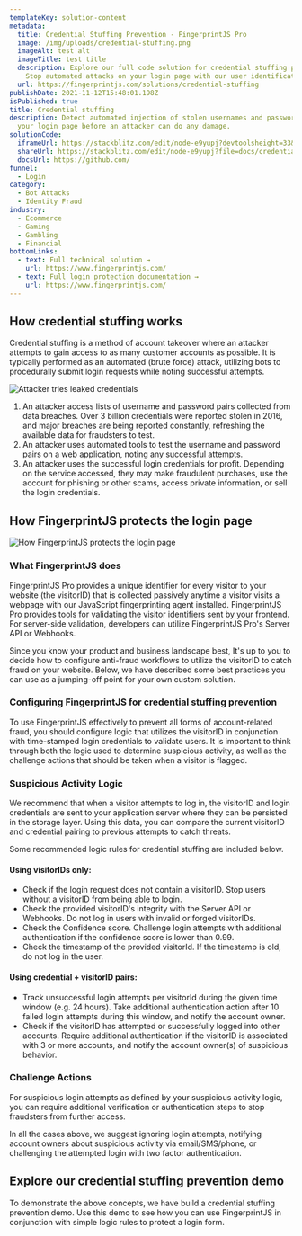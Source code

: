 ```yaml
---
templateKey: solution-content
metadata:
  title: Credential Stuffing Prevention - FingerprintJS Pro
  image: /img/uploads/credential-stuffing.png
  imageAlt: test alt
  imageTitle: test title
  description: Explore our full code solution for credential stuffing prevention.
    Stop automated attacks on your login page with our user identification API.
  url: https://fingerprintjs.com/solutions/credential-stuffing
publishDate: 2021-11-12T15:48:01.198Z
isPublished: true
title: Credential stuffing
description: Detect automated injection of stolen usernames and passwords on
  your login page before an attacker can do any damage.
solutionCode:
  iframeUrl: https://stackblitz.com/edit/node-e9yupj?devtoolsheight=33&embed=1&file=docs/credential-stuffing.md
  shareUrl: https://stackblitz.com/edit/node-e9yupj?file=docs/credential-stuffing.md
  docsUrl: https://github.com/
funnel:
  - Login
category:
  - Bot Attacks
  - Identity Fraud
industry:
  - Ecommerce
  - Gaming
  - Gambling
  - Financial
bottomLinks:
  - text: Full technical solution →
    url: https://www.fingerprintjs.com/
  - text: Full login protection documentation →
    url: https://www.fingerprintjs.com/
---
```

## How credential stuffing works

Credential stuffing is a method of account takeover where an attacker attempts to gain access to as many customer accounts as possible. It is typically performed as an automated (brute force) attack, utilizing bots to procedurally submit login requests while noting successful attempts.

![Attacker tries leaked credentials](/img/uploads/credential-stuffing-diagram1.png)

1. An attacker access lists of username and password pairs collected from data breaches. Over 3 billion credentials were reported stolen in 2016, and major breaches are being reported constantly, refreshing the available data for fraudsters to test.
2. An attacker uses automated tools to test the username and password pairs on a web application, noting any successful attempts.
3. An attacker uses the successful login credentials for profit. Depending on the service accessed, they may make fraudulent purchases, use the account for phishing or other scams, access private information, or sell the login credentials.

## How FingerprintJS protects the login page

![How FingerprintJS protects the login page](/img/uploads/credential-stuffing-diagram2.png)

### What FingerprintJS does

FingerprintJS Pro provides a unique identifier for every visitor to your website (the visitorID) that is collected passively anytime a visitor visits a webpage with our JavaScript fingerprinting agent installed. FingerprintJS Pro provides tools for validating the visitor identifiers sent by your frontend. For server-side validation, developers can utilize FingerprintJS Pro's Server API or Webhooks.

Since you know your product and business landscape best, It's up to you to decide how to configure anti-fraud workflows to utilize the visitorID to catch fraud on your website. Below, we have described some best practices you can use as a jumping-off point for your own custom solution.

### Configuring FingerprintJS for credential stuffing prevention

To use FingerprintJS effectively to prevent all forms of account-related fraud, you should configure logic that utilizes the visitorID in conjunction with time-stamped login credentials to validate users. It is important to think through both the logic used to determine suspicious activity, as well as the challenge actions that should be taken when a visitor is flagged.

### Suspicious Activity Logic

We recommend that when a visitor attempts to log in, the visitorID and login credentials are sent to your application server where they can be persisted in the storage layer. Using this data, you can compare the current visitorID and credential pairing to previous attempts to catch threats.

Some recommended logic rules for credential stuffing are included below.

#### Using visitorIDs only:

* Check if the login request does not contain a visitorID. Stop users without a visitorID from being able to login.
* Check the provided visitorID's integrity with the Server API or Webhooks. Do not log in users with invalid or forged visitorIDs.
* Check the Confidence score. Challenge login attempts with additional authentication if the confidence score is lower than 0.99.
* Check the timestamp of the provided visitorId. If the timestamp is old, do not log in the user.

#### Using credential + visitorID pairs:

* Track unsuccessful login attempts per visitorId during the given time window (e.g. 24 hours). Take additional authentication action after 10 failed login attempts during this window, and notify the account owner.
* Check if the visitorID has attempted or successfully logged into other accounts. Require additional authentication if the visitorID is associated with 3 or more accounts, and notify the account owner(s) of suspicious behavior.

### Challenge Actions

For suspicious login attempts as defined by your suspicious activity logic, you can require additional verification or authentication steps to stop fraudsters from further access.

In all the cases above, we suggest ignoring login attempts, notifying account owners about suspicious activity via email/SMS/phone, or challenging the attempted login with two factor authentication.

## Explore our credential stuffing prevention demo

To demonstrate the above concepts, we have build a credential stuffing prevention demo. Use this demo to see how you can use FingerprintJS in conjunction with simple logic rules to protect a login form.